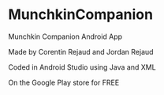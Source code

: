 # MunchkinCompanion 
Munchkin Companion Android App

Made by Corentin Rejaud and Jordan Rejaud

Coded in Android Studio using Java and XML

On the Google Play store for FREE